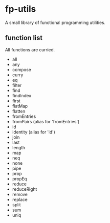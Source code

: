 # fp-utils

A small library of functional programming utilities.

## function list

All functions are curried.

- all
- any
- compose
- curry
- eq
- filter
- find
- findIndex
- first
- flatMap
- flatten
- fromEntries
- fromPairs (alias for 'fromEntries')
- id
- identity (alias for 'id')
- join
- last
- length
- map
- neq
- none
- pipe
- prop
- propEq
- reduce
- reduceRight
- remove
- replace
- split
- sum
- uniq
